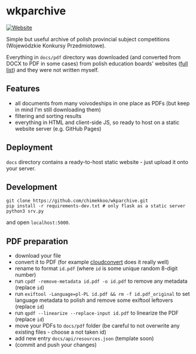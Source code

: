# wkparchive
[![Website](https://img.shields.io/website?down_color=lightgrey&down_message=offline&up_color=green&up_message=online&url=http%3A%2F%2Fchimekkoo.github.io/wkparchive)](https://chimekkoo.github.io/wkparchive)  

Simple but useful archive of polish provincial subject competitions (Wojewódzkie Konkursy Przedmiotowe).  

Everything in `docs/pdf` directory was downloaded (and converted from DOCX to PDF in some cases) from polish education boards' websites ([full list](https://www.gov.pl/web/edukacja-i-nauka/kuratoria-oswiaty)) and they were not written myself.

## Features
- all documents from many voivodeships in one place as PDFs (but keep in mind I'm still downloading them)
- filtering and sorting results
- everything in HTML and client-side JS, so ready to host on a static website server (e.g. GitHub Pages)

## Deployment
`docs` directory contains a ready-to-host static website - just upload it onto your server.

## Development
```
git clone https://github.com/chimekkoo/wkparchive.git
pip install -r requirements-dev.txt # only flask as a static server
python3 srv.py
```
and open `localhost:5000`.

## PDF preparation
- download your file
- convert it to PDF (for example [cloudconvert](https://cloudconvert.com/) does it really well)
- rename to format `id.pdf` (where `id` is some unique random 8-digit number)
- run `cpdf -remove-metadata id.pdf -o id.pdf` to remove any metadata (replace `id`)
- run `exiftool -Language=pl-PL id.pdf && rm -f id.pdf_original` to set language metadata to polish and remove some exiftool leftovers (replace `id`)
- run `qpdf --linearize --replace-input id.pdf` to linearize the PDF (replace `id`)
- move your PDFs to `docs/pdf` folder (be careful to not overwrite any existing files - choose a not taken id)
- add new entry `docs/api/resources.json` (template soon)
- (commit and push your changes)
